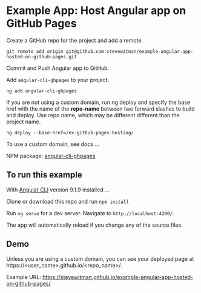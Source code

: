 # Example App: Host Angular app on GitHub Pages

Create a GitHub repo for the project and add a remote.

```
git remote add origin git@github.com:stevewitman/example-angular-app-hosted-on-github-pages.git
```

Commit and Push Angular app to GitHub.

Add `angular-cli-ghpages` to your project.

```
ng add angular-cli-ghpages
```

If you are not using a custom domain, run ng deploy and specify the base href with the name of the **repo-name** between two forward slashes to build and deploy.  Use repo name, which may be different different than the project name.

```
ng deploy --base-href=/ex-github-pages-hosting/
```

To use a custom domain, see docs ...

NPM package: [angular-cli-ghpages](https://www.npmjs.com/package/angular-cli-ghpages)

## To run this example

With [Angular CLI](https://github.com/angular/angular-cli) version 9.1.9 installed ...

Clone or download this repo and run `npm install`

Run `ng serve` for a dev server. Navigate to `http://localhost:4200/`. 

The app will automatically reload if you change any of the source files.

## Demo

Unless you are using a custom domain, you can see your deployed page at https://<user_name>.github.io/<repo_name>/.

Example URL: https://stevewitman.github.io/example-angular-app-hosted-on-github-pages/


